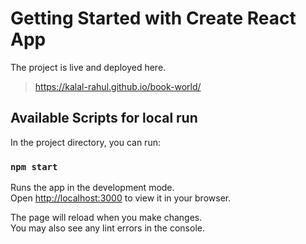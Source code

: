 # Getting Started with Create React App

The project is live and deployed here.
> https://kalal-rahul.github.io/book-world/

## Available Scripts for local run

In the project directory, you can run:

### `npm start`

Runs the app in the development mode.\
Open [http://localhost:3000](http://localhost:3000) to view it in your browser.

The page will reload when you make changes.\
You may also see any lint errors in the console.




